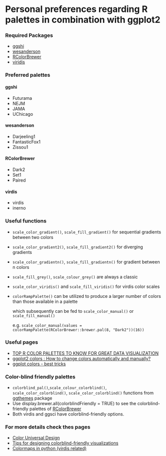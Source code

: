 # Personal preferences regarding R palettes in combination with ggplot2


### Required Packages
- [ggshi](https://nanx.me/ggsci/articles/ggsci.html "ggshi's vignette")
- [wesanderson](https://github.com/karthik/wesanderson "wesanderson's github repository")
- [RColorBrewer](http://colorbrewer2.org "colorbrewer's color guide")
- [viridis](https://cran.csiro.au/web/packages/viridis/viridis.pdf "package documentation")


### Preferred palettes
#### ggshi
- Futurama
- NEJM
- JAMA
- UChicago

#### wesanderson
- Darjeeling1
- FantasticFox1
- Zissou1

#### RColorBrewer
- Dark2
- Set1
- Paired

#### virdis
- virdis
- inerno


### Useful functions
- `scale_color_gradient()`, `scale_fill_gradient()` for sequential gradients between two colors
- `scale_color_gradient2()`, `scale_fill_gradient2()` for diverging gradients
- `scale_color_gradientn()`, `scale_fill_gradientn()` for gradient between n colors
- `scale_fill_grey()`, `scale_colour_grey()` are always a classic
- `scale_color_viridis()` and `scale_fill_viridis()` for virdis color scales
- `colorRampPalette()` can be utilized to produce a larger number of colors than those available in a palette

   which subsequently can be fed to `scale_color_manual()` or `scale_fill_manual()`
   
   e.g. `scale_color_manual(values = colorRampPalette(RColorBrewer::brewer.pal(8, "Dark2"))(16))`


### Useful pages
- [TOP R COLOR PALETTES TO KNOW FOR GREAT DATA VISUALIZATION](https://www.datanovia.com/en/blog/top-r-color-palettes-to-know-for-great-data-visualization/)
- [ggplot2 colors : How to change colors automatically and manually?](http://www.sthda.com/english/wiki/ggplot2-colors-how-to-change-colors-automatically-and-manually)
- [ggplot colors - best tricks](https://www.datanovia.com/en/blog/ggplot-colors-best-tricks-you-will-love/)


### Color-blind friendly palettes
- `colorblind_pal()`,`scale_colour_colorblind()`, `scale_color_colorblind()`, `scale_color_colorblind()` functions from [ggthemes](https://rdrr.io/cran/ggthemes/man/colorblind.html) package
- Use display.brewer.all(colorblindFriendly = TRUE) to see the colorblind-friendly palettes of [RColorBrewer](http://colorbrewer2.org "colorbrewer's color guide")
- Both virdis and ggsci have colorblind-friendly options.

### For more details check thes pages
- [Color Universal Design](https://jfly.uni-koeln.de/color/)
- [Tips for designing colorblind-friendly visualizations](https://www.tableau.com/about/blog/2016/4/examining-data-viz-rules-dont-use-red-green-together-53463)
- [Colormaps in python (virdis related)](https://bids.github.io/colormap/)

